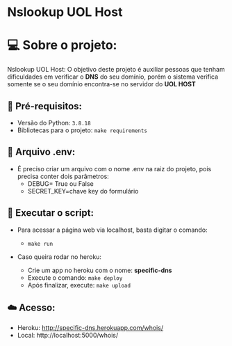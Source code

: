 # Nslookup UOL Host

# :computer: Sobre o projeto:
Nslookup UOL Host: O objetivo deste projeto é auxiliar pessoas que tenham dificuldades em verificar o **DNS** do seu domínio,
porém o sistema verifica somente se o seu domínio encontra-se no servidor do **UOL HOST**


## :pushpin: Pré-requisitos:
- Versão do Python: ```3.8.18```
- Bibliotecas para o projeto: ```make requirements```

## :closed_lock_with_key: Arquivo .env:
- É preciso criar um arquivo com o nome .env na raiz do projeto, pois precisa conter dois parâmetros:
  - DEBUG= True ou False
  - SECRET_KEY=chave key do formulário

## :rocket: Executar o script:
- Para acessar a página web via localhost, basta digitar o comando:
  - ```make run```

- Caso queira rodar no heroku:
  - Crie um app no heroku com o nome: **specific-dns**
  - Execute o comando: ```make deploy```
  - Após finalizar, execute: ```make upload```

## :cloud: Acesso:
- Heroku: http://specific-dns.herokuapp.com/whois/
- Local: http://localhost:5000/whois/
